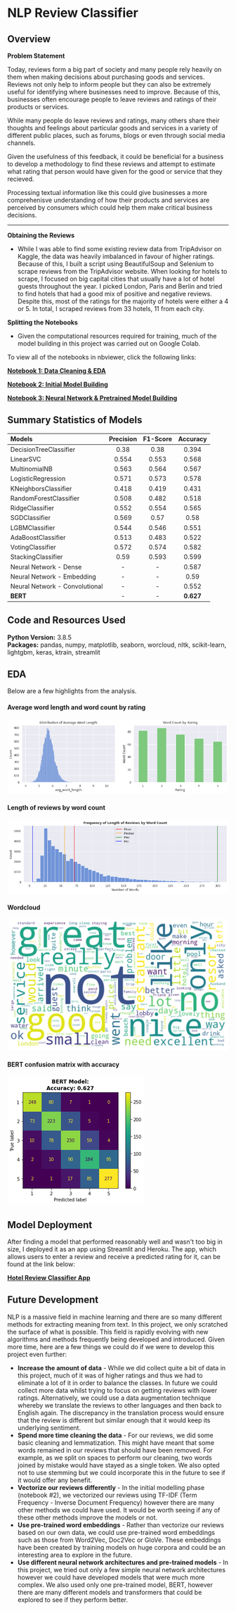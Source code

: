 # NLP Review Classifier



## Overview 

**Problem Statement**

Today, reviews form a big part of society and many people rely heavily on them when making decisions about purchasing goods and services. Reviews not only help to inform people but they can also be extremely useful for identifying where businesses need to improve. Because of this, businesses often encourage people to leave reviews and ratings of their products or services. 

While many people do leave reviews and ratings, many others share their thoughts and feelings about particular goods and services in a variety of different public places, such as forums, blogs or even through social media channels.

Given the usefulness of this feedback, it could be beneficial for a business to develop a methodology to find these reviews and attempt to estimate what rating that person would have given for the good or service that they recieved. 

Processing textual information like this could give businesses a more comprehenisve understanding of how their products and services are perceived by consumers which could help them make critical business decisions.

---

**Obtaining the Reviews**

- While I was able to find some existing review data from TripAdvisor on Kaggle, the data was heavily imbalanced in favour of higher ratings. Because of this, I built a script using BeautifulSoup and Selenium to scrape reviews from the TripAdvisor website. When looking for hotels to scrape, I focused on big capital cities that usually have a lot of hotel guests throughout the year. I picked London, Paris and Berlin and tried to find hotels that had a good mix of positive and negative reviews. Despite this, most of the ratings for the majority of hotels were either a 4 or 5. In total, I scraped reviews from 33 hotels, 11 from each city.


**Splitting the Notebooks**

- Given the computational resources required for training, much of the model building in this project was carried out on Google Colab.

To view all of the notebooks in nbviewer, click the following links:

[**Notebook 1: Data Cleaning & EDA**](https://nbviewer.jupyter.org/github/dan-grant-hunter/NLP_Review_Classifier/blob/main/1_NLP_Data_Cleaning_and_EDA.ipynb)

[**Notebook 2: Initial Model Building**](https://nbviewer.jupyter.org/github/dan-grant-hunter/NLP_Review_Classifier/blob/main/2_NLP_Initial_Model_Building.ipynb)

[**Notebook 3: Neural Network & Pretrained Model Building**](https://nbviewer.jupyter.org/github/dan-grant-hunter/NLP_Review_Classifier/blob/main/3_NLP_Neural_Network_%26_Pretrained_Modelling.ipynb)



## Summary Statistics of Models

| Models | Precision | F1-Score | Accuracy |
| :- | :-: | :-: | :-: |
| DecisionTreeClassifier | 0.38 | 0.38 | 0.394 |
| LinearSVC | 0.554 | 0.553 | 0.568 |
| MultinomialNB | 0.563 | 0.564 | 0.567 |
| LogisticRegression | 0.571 | 0.573 | 0.578 |
| KNeighborsClassifier | 0.418 | 0.419 | 0.431 |
| RandomForestClassifier | 0.508 | 0.482 | 0.518 |
| RidgeClassifier | 0.552 | 0.554 | 0.565 |
| SGDClassifier | 0.569 | 0.57 | 0.58 |
| LGBMClassifier | 0.544 | 0.546 | 0.551 |
| AdaBoostClassifier | 0.513 | 0.483 | 0.522 |
| VotingClassifier | 0.572 | 0.574 | 0.582 |
| StackingClassifier | 0.59 | 0.593 | 0.599 |
| Neural Network - Dense | - | - | 0.587 |
| Neural Network - Embedding | - | - | 0.59 |
| Neural Network - Convolutional | - | - | 0.552 |
| **BERT** | - | - | **0.627** |



## Code and Resources Used 
**Python Version:** 3.8.5  
**Packages:** pandas, numpy, matplotlib, seaborn, worcloud, nltk, scikit-learn, lightgbm, keras, ktrain, streamlit



## EDA

Below are a few highlights from the analysis. 


#### Average word length and word count by rating

![alt text](images/word_count_by_rating.png "Plot showing average word length and word count by rating")  


#### Length of reviews by word count

![alt text](images/review_length_by_word_count.png "Plot showing review length by word count")  


#### Wordcloud 

![alt text](images/wordcloud.png "Wordcloud")  


#### BERT confusion matrix with accuracy

![alt text](images/bert_confusion_matrix.png "Confusion matrix for BERT model") 



## Model Deployment

After finding a model that performed reasonably well and wasn't too big in size, I deployed it as an app using Streamlit and Heroku. The app, which allows users to enter a review and receive a predicted rating for it, can be found at the link below:

[**Hotel Review Classifier App**](https://nlp-review-classifier.herokuapp.com/)



## Future Development

NLP is a massive field in machine learning and there are so many different methods for extracting meaning from text. In this project, we only scratched the surface of what is possible. This field is rapidly evolving with new algorithms and methods frequently being developed and introduced. Given more time, here are a few things we could do if we were to develop this project even further:


* **Increase the amount of data** - While we did collect quite a bit of data in this project, much of it was of higher ratings and thus we had to eliminate a lot of it in order to balance the classes. In future we could collect more data whilst trying to focus on getting reviews with lower ratings. Alternatively, we could use a data augmentation technique whereby we translate the reviews to other languages and then back to English again. The discrepancy in the translation process  would ensure that the review is different but similar enough that it would keep its underlying sentiment.  
* **Spend more time cleaning the data** - For our reviews, we did some basic cleaning and lemmatization. This might have meant that some words remained in our reviews that should have been removed. For example, as we split on spaces to perform our cleaning, two words joined by mistake would have stayed as a single token. We also opted not to use stemming but we could incorporate this in the future to see if it would offer any benefit.   
* **Vectorize our reviews differently** - In the initial modelling phase (notebook #2), we vectorized our reviews using TF-IDF (Term Frequency - Inverse Document Frequency) however there are many other methods we could have used. It would be worth seeing if any of these other methods improve the models or not.  
* **Use pre-trained word embeddings** - Rather than vectorize our reviews based on our own data, we could use pre-trained word embeddings such as those from Word2Vec, Doc2Vec or GloVe. These embeddings have been created by training models on huge corpora and could be an interesting area to explore in the future.  
* **Use different neural network architectures and pre-trained models** - In this project, we tried out only a few simple neural network architectures however we could have developed models that were much more complex. We also used only one pre-trained model, BERT, however there are many different models and transformers that could be explored to see if they perform better.
